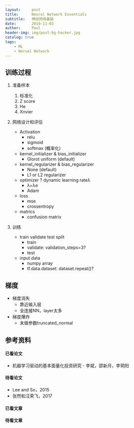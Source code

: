 ```yaml
---
layout:     post
title:      Neural Network Essentials
subtitle:   神经网络基础
date:       2019-11-03
author:     Paul
header-img: img/post-bg-hacker.jpg
catalog: true
tags:
    - ML
    - Nerual Network
---
```

## 训练过程
1. 准备样本
   1. 标准化
   2. Z score
   3. He
   4. Xnvier

2. 网络设计和评估
   - Activation
     - relu
     - sigmoid
     - softmax (概率化)
   - kernel_initializer & bias_initializer
     - Glorot uniform (default)
   - kernel_regularizer & bias_regularizer
     - None (default)
     - L1 or L2 regularizer
   - optimizer ? dynamic learning rateλ
     - λ=λe
     - Adam
   - loss
     - mse
     - crossentropy
   - matrics
     - confusion matrix
  
3. 训练
   - train validate test split
     - train
     - validate: validation_steps=3?
     - test
   - input data 
     - numpy array
     - tf.data.dataset: dataset.repeat()?

## 梯度
- 梯度消失
  - 靠近输入层
  - 全连接NN，layer太多
- 梯度爆炸
  - 未做参数truncated_normal

## 参考资料

#### 已看论文
- 机器学习驱动的基本面量化投资研究 - 李斌，邵新月，李玥阳

#### 待看论文
- Lee and So，2015
- 张然和汪荣飞，2017

#### 已看文章

#### 待看文章
